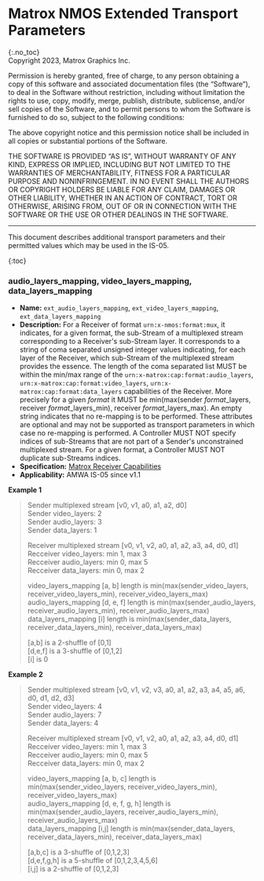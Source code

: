 # Matrox NMOS Extended Transport Parameters
{:.no_toc}  
Copyright 2023, Matrox Graphics Inc.

Permission is hereby granted, free of charge, to any person obtaining a copy of this software and associated documentation files (the “Software”), to deal in the Software without restriction, including without limitation the rights to use, copy, modify, merge, publish, distribute, sublicense, and/or sell copies of the Software, and to permit persons to whom the Software is furnished to do so, subject to the following conditions:

The above copyright notice and this permission notice shall be included in all copies or substantial portions of the Software.

THE SOFTWARE IS PROVIDED “AS IS”, WITHOUT WARRANTY OF ANY KIND, EXPRESS OR IMPLIED, INCLUDING BUT NOT LIMITED TO THE WARRANTIES OF MERCHANTABILITY, FITNESS FOR A PARTICULAR PURPOSE AND NONINFRINGEMENT. IN NO EVENT SHALL THE AUTHORS OR COPYRIGHT HOLDERS BE LIABLE FOR ANY CLAIM, DAMAGES OR OTHER LIABILITY, WHETHER IN AN ACTION OF CONTRACT, TORT OR OTHERWISE, ARISING FROM, OUT OF OR IN CONNECTION WITH THE SOFTWARE OR THE USE OR OTHER DEALINGS IN THE SOFTWARE.
  
---
  
This document describes additional transport parameters and their permitted values which may be used in the IS-05.

{:toc}

### audio_layers_mapping, video_layers_mapping, data_layers_mapping
- **Name:** `ext_audio_layers_mapping`, `ext_video_layers_mapping`, `ext_data_layers_mapping`
- **Description:** For a Receiver of format `urn:x-nmos:format:mux`, it indicates, for a given format, the sub-Stream of a multiplexed stream corresponding to a Receiver's sub-Stream layer. It corresponds to a string of coma separated unsigned integer values indicating, for each layer of the Receiver, which sub-Stream of the multiplexed stream provides the essence. The length of the coma separated list MUST be within the min/max range of the `urn:x-matrox:cap:format:audio_layers`, `urn:x-matrox:cap:format:video_layers`, `urn:x-matrox:cap:format:data_layers` capabilities of the Receiver. More precisely for a given *format* it MUST be min(max(sender *format*_layers, receiver *format*_layers_min), receiver *format*_layers_max). An empty string indicates that no re-mapping is to be performed. These attributes are optional and may not be supported as transport parameters in which case no re-mapping is performed. A Controller MUST NOT specify indices of sub-Streams that are not part of a Sender's unconstrained multiplexed stream. For a given format, a Controller MUST NOT duplicate sub-Streams indices.
- **Specification:** [Matrox Receiver Capabilities](https://github.com/alabou/NMOS-MatroxOnly/blob/main/ReceiverCapabilities.md)
- **Applicability:** AMWA IS-05 since v1.1

**Example 1**
>
>Sender multiplexed stream [v0, v1, a0, a1, a2, d0]  
>Sender video_layers: 2  
>Sender audio_layers: 3  
>Sender data_layers: 1  
>
>Receiver multiplexed stream [v0, v1, v2, a0, a1, a2, a3, a4, d0, d1]   
>Recceiver video_layers: min 1, max 3  
>Recceiver audio_layers: min 0, max 5  
>Recceiver data_layers: min 0, max 2  
>
>video_layers_mapping [a, b]   length is min(max(sender_video_layers, receiver_video_layers_min), receiver_video_layers_max)  
>audio_layers_mapping [d, e, f] length is min(max(sender_audio_layers, receiver_audio_layers_min), receiver_audio_layers_max)  
>data_layers_mapping [i] length is min(max(sender_data_layers, receiver_data_layers_min), receiver_data_layers_max)  
>
>[a,b] is a 2-shuffle of [0,1]  
>[d,e,f] is a 3-shuffle of [0,1,2]  
>[i] is 0  

**Example 2**
>
>Sender multiplexed stream [v0, v1, v2, v3, a0, a1, a2, a3, a4, a5, a6, d0, d1, d2, d3]  
>Sender video_layers: 4  
>Sender audio_layers: 7  
>Sender data_layers: 4  
>
>Receiver multiplexed stream [v0, v1, v2, a0, a1, a2, a3, a4, d0, d1]  
>Recceiver video_layers: min 1, max 3  
>Recceiver audio_layers: min 0, max 5  
>Recceiver data_layers: min 0, max 2  
>
>video_layers_mapping [a, b, c]   length is min(max(sender_video_layers, receiver_video_layers_min), receiver_video_layers_max)  
>audio_layers_mapping [d, e, f, g, h] length is min(max(sender_audio_layers, receiver_audio_layers_min), receiver_audio_layers_max)  
>data_layers_mapping [i,j] length is min(max(sender_data_layers, receiver_data_layers_min), receiver_data_layers_max)  
>
>[a,b,c] is a 3-shuffle of [0,1,2,3]  
>[d,e,f,g,h] is a 5-shuffle of [0,1,2,3,4,5,6]  
>[i,j] is a 2-shuffle of [0,1,2,3]  

